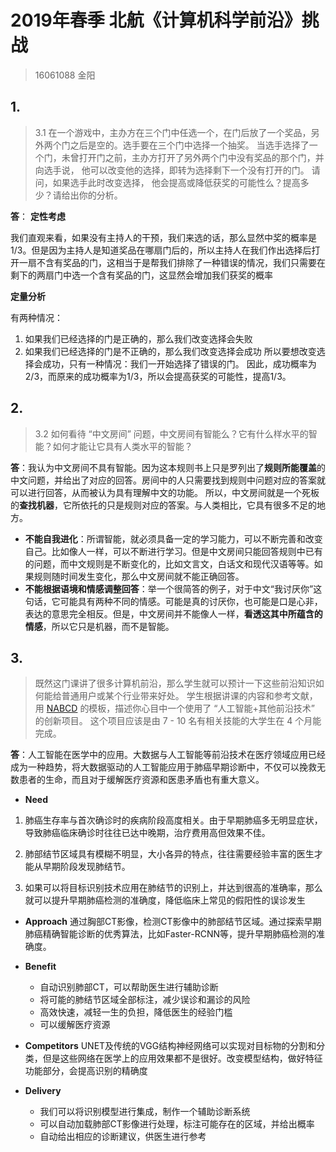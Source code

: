 # 2019年春季 北航《计算机科学前沿》挑战

> 16061088 金阳


## 1.

> 3.1 在一个游戏中，主办方在三个门中任选一个，在门后放了一个奖品，另外两个门之后是空的。选手要在三个门中选择一个抽奖。 当选手选择了一个门，未曾打开门之前，主办方打开了另外两个门中没有奖品的那个门，并向选手说， 他可以改变他的选择，即转为选择剩下一个没有打开的门。 请问，如果选手此时改变选择， 他会提高或降低获奖的可能性么？提高多少？请给出你的分析。 

**答**：
**定性考虑**

我们直观来看，如果没有主持人的干预，我们来选的话，那么显然中奖的概率是1/3。但是因为主持人是知道奖品在哪扇门后的，所以主持人在我们作出选择后打开一扇不含有奖品的门，这相当于是帮我们排除了一种错误的情况，我们只需要在剩下的两扇门中选一个含有奖品的门，这显然会增加我们获奖的概率

**定量分析**

有两种情况：
1. 如果我们已经选择的门是正确的，那么我们改变选择会失败
2. 如果我们已经选择的门是不正确的，那么我们改变选择会成功
所以要想改变选择会成功，只有一种情况：我们一开始选择了错误的门。
因此，成功概率为2/3，而原来的成功概率为1/3，所以会提高获奖的可能性，提高1/3。

## 2.

> 3.2 如何看待 “中文房间” 问题，中文房间有智能么？它有什么样水平的智能？如何才能让它具有人类水平的智能？

**答**：我认为中文房间不具有智能。因为这本规则书上只是罗列出了**规则所能覆盖**的中文问题，并给出了对应的回答。房间中的人只需要找到规则中问题对应的答案就可以进行回答，从而被认为具有理解中文的功能。
所以，中文房间就是一个死板的**查找机器**，它所依托的只是规则对应的答案。与人类相比，它具有很多不足的地方。
* **不能自我进化**：所谓智能，就必须具备一定的学习能力，可以不断完善和改变自己。比如像人一样，可以不断进行学习。但是中文房间只能回答规则中已有的问题，而中文规则是不断变化的，比如文言文，白话文和现代汉语等等。如果规则随时间发生变化，那么中文房间就不能正确回答。
* **不能根据语境和情感调整回答**：举一个很简答的例子，对于中文“我讨厌你”这句话，它可能具有两种不同的情感。可能是真的讨厌你，也可能是口是心非，表达的意思完全相反。但是，中文房间并不能像人一样，**看透这其中所蕴含的情感**，所以它只是机器，而不是智能。

## 3.

> 既然这门课讲了很多计算机前沿，那么学生就可以预计一下这些前沿知识如何能给普通用户或某个行业带来好处。 学生根据讲课的内容和参考文献，用 [NABCD](https://www.cnblogs.com/xinz/archive/2010/12/01/1893323.html) 的模板，描述你心目中一个使用了 “人工智能+其他前沿技术” 的创新项目。 这个项目应该是由 7 - 10 名有相关技能的大学生在 4 个月能完成。

**答**：人工智能在医学中的应用。大数据与人工智能等前沿技术在医疗领域应用已经成为一种趋势，将大数据驱动的人工智能应用于肺癌早期诊断中，不仅可以挽救无数患者的生命，而且对于缓解医疗资源和医患矛盾也有重大意义。
* **Need**
1. 肺癌生存率与首次确诊时的疾病阶段高度相关。由于早期肺癌多无明显症状，导致肺癌临床确诊时往往已达中晚期，治疗费用高但效果不佳。

2. 肺部结节区域具有模糊不明显，大小各异的特点，往往需要经验丰富的医生才能从早期阶段发现肺结节。

3. 如果可以将目标识别技术应用在肺结节的识别上，并达到很高的准确率，那么就可以提升早期肺癌检测的准确度，降低临床上常见的假阳性的误诊发生


* **Approach** 
  通过胸部CT影像，检测CT影像中的肺部结节区域。通过探索早期肺癌精确智能诊断的优秀算法，比如Faster-RCNN等，提升早期肺癌检测的准确度。

* **Benefit**
  * 自动识别肺部CT，可以帮助医生进行辅助诊断
  * 将可能的肺结节区域全部标注，减少误诊和漏诊的风险
  * 高效快速，减轻一生的负担，降低医生的经验门槛
  * 可以缓解医疗资源

* **Competitors**
  UNET及传统的VGG结构神经网络可以实现对目标物的分割和分类，但是这些网络在医学上的应用效果都不是很好。改变模型结构，做好特征功能部分，会提高识别的精确度


* **Delivery**
 	* 我们可以将识别模型进行集成，制作一个辅助诊断系统
    * 可以自动加载肺部CT影像进行处理，标注可能存在的区域，并给出概率
    * 自动给出相应的诊断建议，供医生进行参考
